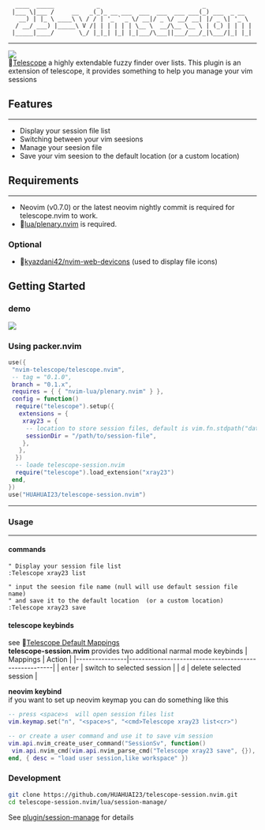 ```
  ____  _____            _                             _             
 |___ \|___ /     __   _(_)_ __ ___  ___  ___  ___ ___(_) ___  _ __  
   __) | |_ \ ____\ \ / / | '_ ` _ \/ __|/ _ \/ __/ __| |/ _ \| '_ \ 
  / __/ ___) |_____\ V /| | | | | | \__ \  __/\__ \__ \ | (_) | | | |
 |_____|____/       \_/ |_|_| |_| |_|___/\___||___/___/_|\___/|_| |_|
```

---
![](https://img.shields.io/badge/Perfect-neovim%20picgo-green)  
🔗[Telescope](https://github.com/nvim-telescope/telescope.nvim) a highly extendable fuzzy finder over lists. This plugin is an extension of telescope, it provides something to help you manage your vim sessions

## Features

---

- Display your session file list
- Switching between your vim seesions
- Manage your seesion file
- Save your vim seesion to the default location (or a custom location)

## Requirements

---

- Neovim (v0.7.0) or the latest neovim nightly commit is required for telescope.nvim to work.
- 🔗[lua/plenary.nvim](https://github.com/nvim-lua/plenary.nvim) is required.

### Optional

- 🔗[kyazdani42/nvim-web-devicons](https://github.com/kyazdani42/nvim-web-devicons) (used to display file icons)

## Getting Started

### demo

![](./pic/xray23.gif)

### Using packer.nvim

```lua
use({
 "nvim-telescope/telescope.nvim",
 -- tag = "0.1.0",
 branch = "0.1.x",
 requires = { { "nvim-lua/plenary.nvim" } },
 config = function()
  require("telescope").setup({
   extensions = {
    xray23 = {
     -- location to store session files, default is vim.fn.stdpath("data") .. "/vimSession"
     sessionDir = "/path/to/session-file",
    },
   },
  })
  -- loade telescope-session.nvim
  require("telescope").load_extension("xray23")
 end,
})
use("HUAHUAI23/telescope-session.nvim")
```

---

### Usage

---

#### commands

```vim
" Display your session file list
:Telescope xray23 list

" input the seesion file name (null will use default session file name)
" and save it to the default location  (or a custom location)
:Telescope xray23 save
```

#### telescope keybinds

see 🔗[Telescope Default Mappings](https://github.com/nvim-telescope/telescope.nvim#default-mappings)  
**telescope-session.nvim** provides two additional narmal mode keybinds
| Mappings       | Action                                               |
|----------------|------------------------------------------------------|
| `enter`        | switch to selected session                           |
| `d`            | delete selected session                              |

**neovim keybind**  
if you want to set up neovim keymap you can do something like this

```lua
-- press <space>s  will open session files list
vim.keymap.set("n", "<space>s", "<cmd>Telescope xray23 list<cr>")

-- or create a user command and use it to save vim session
vim.api.nvim_create_user_command("SessionSv", function()
 vim.api.nvim_cmd(vim.api.nvim_parse_cmd("Telescope xray23 save", {}), {})
end, { desc = "load user session,like workspace" })

```

### Development

```bash
git clone https://github.com/HUAHUAI23/telescope-session.nvim.git
cd telescope-session.nvim/lua/session-manage/
```

See [plugin/session-manage](https://github.com/HUAHUAI23/telescope-session.nvim/blob/main/lua/session-manage/init.lua) for details
